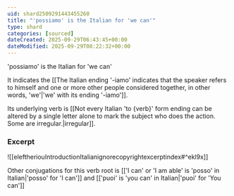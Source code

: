 ```yaml
---
uid: shard2509291443455260
title: "'possiamo' is the Italian for 'we can'"
type: shard
categories: [sourced]
dateCreated: 2025-09-29T06:43:45+00:00
dateModified: 2025-09-29T08:22:32+00:00
---
```

'possiamo' is the Italian for 'we can'

It indicates the [[The Italian ending '-iamo' indicates that the speaker refers to himself and one or more other people considered together, in other words, 'we'|'we' with its ending '-iamo']].

Its underlying verb is [[Not every Italian 'to {verb}' form ending can be altered by a single letter alone to mark the subject who does the action. Some are irregular.|irregular]].
### Excerpt
![[eleftheriouIntroductionItalianignorecopyrightexcerptindex#^ekl9x]]

Other conjugations for this verb root is [['I can' or 'I am able' is 'posso' in Italian|'posso' for 'I can']] and [['puoi' is 'you can' in Italian|'puoi' for 'You can']]